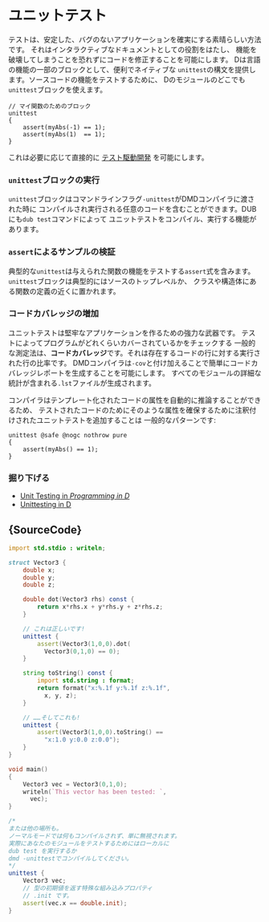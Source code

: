 # ユニットテスト

テストは、安定した、バグのないアプリケーションを確実にする素晴らしい方法です。
それはインタラクティブなドキュメントとしての役割をはたし、
機能を破壊してしまうことを恐れずにコードを修正することを可能にします。
Dは言語の機能の一部のブロックとして、便利でネイティブな
`unittest`の構文を提供します。ソースコードの機能をテストするために、
Dのモジュールのどこでも`unittest`ブロックを使えます。

    // マイ関数のためのブロック
    unittest
    {
        assert(myAbs(-1) == 1);
        assert(myAbs(1)  == 1);
    }

これは必要に応じて直接的に
[テスト駆動開発](https://en.wikipedia.org/wiki/Test-driven_development)
を可能にします。

### `unittest`ブロックの実行

`unittest`ブロックはコマンドラインフラグ`-unittest`がDMDコンパイラに渡された時に
コンパイルされ実行される任意のコードを含むことができます。DUBにも`dub test`コマンドによって
ユニットテストをコンパイル、実行する機能があります。

### `assert`によるサンプルの検証

典型的な`unittest`は与えられた関数の機能をテストする`assert`式を含みます。
`unittest`ブロックは典型的にはソースのトップレベルか、
クラスや構造体にある関数の定義の近くに置かれます。

### コードカバレッジの増加

ユニットテストは堅牢なアプリケーションを作るための強力な武器です。
テストによってプログラムがどれくらいカバーされているかをチェックする
一般的な測定法は、**コードカバレッジ**です。それは存在するコードの行に対する実行された行の比率です。
DMDコンパイラは`-cov`と付け加えることで簡単にコードカバレッジレポートを生成することを可能にします。
すべてのモジュールの詳細な統計が含まれる`.lst`ファイルが生成されます。

コンパイラはテンプレート化されたコードの属性を自動的に推論することができるため、
テストされたコードのためにそのような属性を確保するために注釈付けされたユニットテストを追加することは
一般的なパターンです:

    unittest @safe @nogc nothrow pure
    {
        assert(myAbs() == 1);
    }

### 掘り下げる

- [Unit Testing in _Programming in D_](http://ddili.org/ders/d.en/unit_testing.html)
- [Unittesting in D](https://dlang.org/spec/unittest.html)

## {SourceCode}

```d
import std.stdio : writeln;

struct Vector3 {
    double x;
    double y;
    double z;

    double dot(Vector3 rhs) const {
        return x*rhs.x + y*rhs.y + z*rhs.z;
    }

    // これは正しいです!
    unittest {
        assert(Vector3(1,0,0).dot(
          Vector3(0,1,0) == 0);
    }

    string toString() const {
        import std.string : format;
        return format("x:%.1f y:%.1f z:%.1f",
          x, y, z);
    }

    // ……そしてこれも!
    unittest {
        assert(Vector3(1,0,0).toString() ==
          "x:1.0 y:0.0 z:0.0");
    }
}

void main()
{
    Vector3 vec = Vector3(0,1,0);
    writeln(`This vector has been tested: `,
      vec);
}

/*
または他の場所も。
ノーマルモードでは何もコンパイルされず、単に無視されます。
実際にあなたのモジュールをテストするためにはローカルに
dub test を実行するか
dmd -unittestでコンパイルしてください。
*/
unittest {
    Vector3 vec;
    // 型の初期値を返す特殊な組み込みプロパティ
    // .init です。
    assert(vec.x == double.init);
}
```
